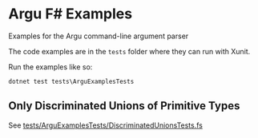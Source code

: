# Argu F# Examples
Examples for the Argu command-line argument parser

The code examples are in the `tests` folder where they can run with Xunit.

Run the examples like so:

    dotnet test tests\ArguExamplesTests

## Only Discriminated Unions of Primitive Types 

See [tests/ArguExamplesTests/DiscriminatedUnionsTests.fs](tests/ArguExamplesTests/DiscriminatedUnionsTests.fs)
